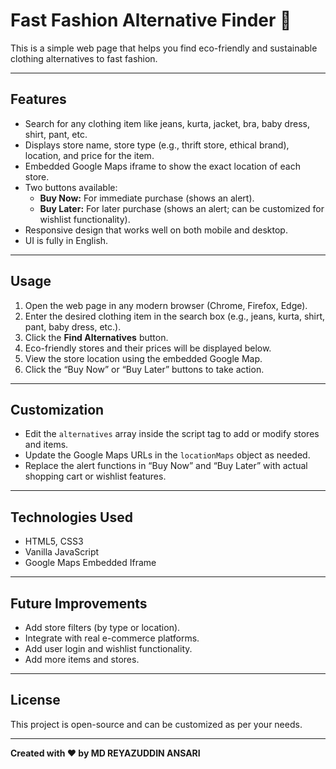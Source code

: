 # Fast Fashion Alternative Finder 🌿

This is a simple web page that helps you find eco-friendly and sustainable clothing alternatives to fast fashion.

---

## Features

- Search for any clothing item like jeans, kurta, jacket, bra, baby dress, shirt, pant, etc.
- Displays store name, store type (e.g., thrift store, ethical brand), location, and price for the item.
- Embedded Google Maps iframe to show the exact location of each store.
- Two buttons available:
  - **Buy Now:** For immediate purchase (shows an alert).
  - **Buy Later:** For later purchase (shows an alert; can be customized for wishlist functionality).
- Responsive design that works well on both mobile and desktop.
- UI is fully in English.

---

## Usage

1. Open the web page in any modern browser (Chrome, Firefox, Edge).
2. Enter the desired clothing item in the search box (e.g., jeans, kurta, shirt, pant, baby dress, etc.).
3. Click the **Find Alternatives** button.
4. Eco-friendly stores and their prices will be displayed below.
5. View the store location using the embedded Google Map.
6. Click the “Buy Now” or “Buy Later” buttons to take action.

---

## Customization

- Edit the `alternatives` array inside the script tag to add or modify stores and items.
- Update the Google Maps URLs in the `locationMaps` object as needed.
- Replace the alert functions in “Buy Now” and “Buy Later” with actual shopping cart or wishlist features.

---

## Technologies Used

- HTML5, CSS3
- Vanilla JavaScript
- Google Maps Embedded Iframe

---

## Future Improvements

- Add store filters (by type or location).
- Integrate with real e-commerce platforms.
- Add user login and wishlist functionality.
- Add more items and stores.

---

## License

This project is open-source and can be customized as per your needs.

---

**Created with ❤️ by MD REYAZUDDIN ANSARI**
